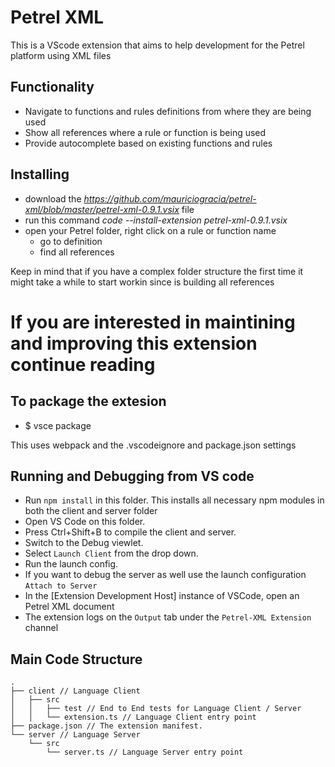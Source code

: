 # Petrel XML

This is a VScode extension that aims to help development for the Petrel platform using XML files

## Functionality

- Navigate to functions and rules definitions from where they are being used
- Show all references where a rule or function is being used
- Provide autocomplete based on existing functions and rules

## Installing 
- download the *https://github.com/mauriciogracia/petrel-xml/blob/master/petrel-xml-0.9.1.vsix* file
- run this command *code --install-extension petrel-xml-0.9.1.vsix*
- open your Petrel folder, right click on a rule or function name 
   - go to definition
   - find all references  

Keep in mind that if you have a complex folder structure the first time it might take a while to start workin since is building all references

# If you are interested in maintining and improving this extension continue reading

## To package the extesion
- $ vsce package

This uses webpack and the .vscodeignore and package.json settings

## Running and Debugging from VS code

- Run `npm install` in this folder. This installs all necessary npm modules in both the client and server folder
- Open VS Code on this folder.
- Press Ctrl+Shift+B to compile the client and server.
- Switch to the Debug viewlet.
- Select `Launch Client` from the drop down.
- Run the launch config.
- If you want to debug the server as well use the launch configuration `Attach to Server`
- In the [Extension Development Host] instance of VSCode, open an Petrel XML document 
- The extension logs on the `Output` tab under the `Petrel-XML Extension` channel

## Main Code Structure

```
.
├── client // Language Client
│   ├── src
│   │   ├── test // End to End tests for Language Client / Server
│   │   └── extension.ts // Language Client entry point
├── package.json // The extension manifest.
└── server // Language Server
    └── src
        └── server.ts // Language Server entry point
```

